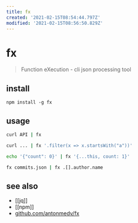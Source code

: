 ```yaml
---
title: fx
created: '2021-02-15T08:54:44.797Z'
modified: '2021-02-15T08:56:50.829Z'
---
```


# fx

> Function eXecution - cli json processing tool

## install
`npm install -g fx`
## usage
```sh
curl API | fx

curl ... | fx '.filter(x => x.startsWith("a"))'

echo '{"count": 0}' | fx '{...this, count: 1}'

fx commits.json | fx .[].author.name
```
## see also
- [[jq]]
- [[npm]]
- [github.com/antonmedv/fx](https://github.com/antonmedv/fx)
